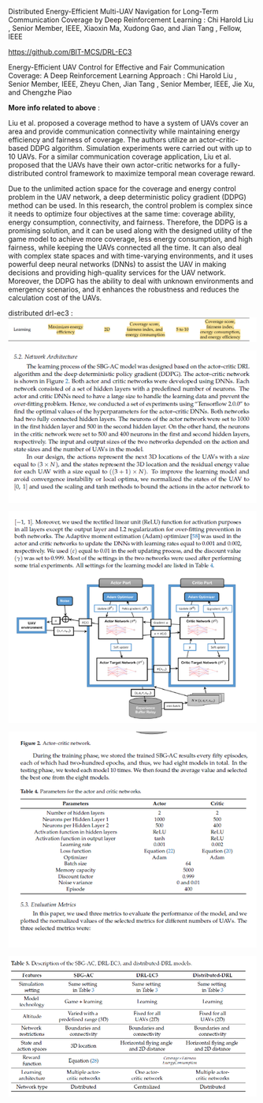 Distributed Energy-Efficient Multi-UAV Navigation for Long-Term Communication Coverage by Deep Reinforcement Learning : Chi Harold Liu , Senior Member, IEEE, Xiaoxin Ma, Xudong Gao, and Jian Tang , Fellow, IEEE

https://github.com/BIT-MCS/DRL-EC3

Energy-Efficient UAV Control for Effective and Fair Communication Coverage: A Deep Reinforcement Learning Approach : Chi Harold Liu , Senior Member, IEEE, Zheyu Chen, Jian Tang , Senior Member, IEEE, Jie Xu, and Chengzhe Piao

**More info related to above** :

Liu et al. proposed a coverage method to have a system of UAVs cover an area and provide communication connectivity while maintaining energy efficiency and fairness of coverage. The authors utilize an actor–critic-based DDPG algorithm. Simulation experiments were carried out with up to 10 UAVs. For a similar communication coverage application, Liu et al. proposed that the UAVs have their own actor-critic networks for a fully-distributed control framework to maximize temporal mean coverage reward.

Due to the unlimited action space for
the coverage and energy control problem in the UAV network, a deep deterministic policy
gradient (DDPG) method can be used. In this research,
the control problem is complex since it needs to optimize four objectives at the same time:
coverage ability, energy consumption, connectivity, and fairness. Therefore, the DDPG is a
promising solution, and it can be used along with the designed utility of the game model
to achieve more coverage, less energy consumption, and high fairness, while keeping the
UAVs connected all the time. It can also deal with complex state spaces and with
time-varying environments, and it uses powerful deep neural networks (DNNs) to assist
the UAV in making decisions and providing high-quality services for the UAV network.
Moreover, the DDPG has the ability to deal with unknown environments and emergency
scenarios, and it enhances the robustness and reduces the calculation cost of the UAVs.

distributed drl-ec3 : ![](image-4.png)

![](image.png)

![](image-1.png)

![](image-2.png)

![](image-3.png)